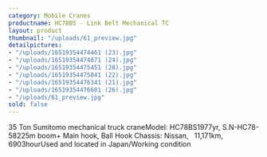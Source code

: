 ```yaml
---
category: Mobile Cranes
productname: HC78BS - Link Belt Mechanical TC
layout: product
thumbnail: "/uploads/61_preview.jpg"
detailpictures:
- "/uploads/16519354474461 (23).jpg"
- "/uploads/16519354474871 (24).jpg"
- "/uploads/16519354475451 (28).jpg"
- "/uploads/16519354475841 (22).jpg"
- "/uploads/16519354476341 (21).jpg"
- "/uploads/16519354476601 (26).jpg"
- "/uploads/61_preview.jpg"
sold: false
---
```


35 Ton Sumitomo mechanical truck craneModel: HC78BS1977yr, S.N-HC78-58225m boom+ Main hook, Ball Hook Chassis: Nissan,   11,171km, 6903hourUsed and located in Japan/Working condition

